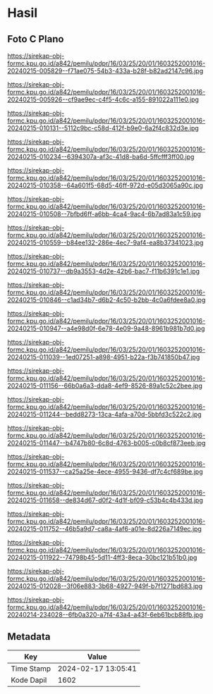 # Hasil

## Foto C Plano

https://sirekap-obj-formc.kpu.go.id/a842/pemilu/pdpr/16/03/25/20/01/1603252001016-20240215-005829--f71ae075-54b3-433a-b28f-b82ad2147c96.jpg

https://sirekap-obj-formc.kpu.go.id/a842/pemilu/pdpr/16/03/25/20/01/1603252001016-20240215-005926--cf9ae9ec-c4f5-4c6c-a155-891022a111e0.jpg

https://sirekap-obj-formc.kpu.go.id/a842/pemilu/pdpr/16/03/25/20/01/1603252001016-20240215-010131--5112c9bc-c58d-412f-b9e0-6a2f4c832d3e.jpg

https://sirekap-obj-formc.kpu.go.id/a842/pemilu/pdpr/16/03/25/20/01/1603252001016-20240215-010234--6394307a-af3c-41d8-ba6d-5ffcfff3ff00.jpg

https://sirekap-obj-formc.kpu.go.id/a842/pemilu/pdpr/16/03/25/20/01/1603252001016-20240215-010358--64a601f5-68d5-46ff-972d-e05d3065a90c.jpg

https://sirekap-obj-formc.kpu.go.id/a842/pemilu/pdpr/16/03/25/20/01/1603252001016-20240215-010508--7bfbd6ff-a6bb-4ca4-9ac4-6b7ad83a1c59.jpg

https://sirekap-obj-formc.kpu.go.id/a842/pemilu/pdpr/16/03/25/20/01/1603252001016-20240215-010559--b84ee132-286e-4ec7-9af4-ea8b37341023.jpg

https://sirekap-obj-formc.kpu.go.id/a842/pemilu/pdpr/16/03/25/20/01/1603252001016-20240215-010737--db9a3553-4d2e-42b6-bac7-f11b6391c1e1.jpg

https://sirekap-obj-formc.kpu.go.id/a842/pemilu/pdpr/16/03/25/20/01/1603252001016-20240215-010846--c1ad34b7-d6b2-4c50-b2bb-4c0a6fdee8a0.jpg

https://sirekap-obj-formc.kpu.go.id/a842/pemilu/pdpr/16/03/25/20/01/1603252001016-20240215-010947--a4e98d0f-6e78-4e09-9a48-8961b981b7d0.jpg

https://sirekap-obj-formc.kpu.go.id/a842/pemilu/pdpr/16/03/25/20/01/1603252001016-20240215-011039--1ed07251-a898-4951-b22a-f3b741850b47.jpg

https://sirekap-obj-formc.kpu.go.id/a842/pemilu/pdpr/16/03/25/20/01/1603252001016-20240215-011156--66b0a6a3-dda8-4ef9-8526-89a1c52c2bee.jpg

https://sirekap-obj-formc.kpu.go.id/a842/pemilu/pdpr/16/03/25/20/01/1603252001016-20240215-011244--bedd8273-13ca-4afa-a70d-5bbfd3c522c2.jpg

https://sirekap-obj-formc.kpu.go.id/a842/pemilu/pdpr/16/03/25/20/01/1603252001016-20240215-011447--b4747b80-6c8d-4763-b005-c0b8cf873eeb.jpg

https://sirekap-obj-formc.kpu.go.id/a842/pemilu/pdpr/16/03/25/20/01/1603252001016-20240215-011537--ca25a25e-4ece-4955-9436-df7c4cf689be.jpg

https://sirekap-obj-formc.kpu.go.id/a842/pemilu/pdpr/16/03/25/20/01/1603252001016-20240215-011658--de834d67-d0f2-4d1f-bf09-c53b4c4b433d.jpg

https://sirekap-obj-formc.kpu.go.id/a842/pemilu/pdpr/16/03/25/20/01/1603252001016-20240215-011752--46b5a9d7-ca8a-4af6-a01e-8d226a7149ec.jpg

https://sirekap-obj-formc.kpu.go.id/a842/pemilu/pdpr/16/03/25/20/01/1603252001016-20240215-011922--74798b45-5d11-4ff3-8eca-30bc121b51b0.jpg

https://sirekap-obj-formc.kpu.go.id/a842/pemilu/pdpr/16/03/25/20/01/1603252001016-20240215-012028--3f06e883-3b68-4927-949f-b7f1271bd683.jpg

https://sirekap-obj-formc.kpu.go.id/a842/pemilu/pdpr/16/03/25/20/01/1603252001016-20240214-234028--6fb0a320-a7f4-43a4-a43f-6eb61bcb88fb.jpg


## Metadata

| Key        | Value               |
| ---------- | ------------------- |
| Time Stamp | 2024-02-17 13:05:41 |
| Kode Dapil | 1602                |



